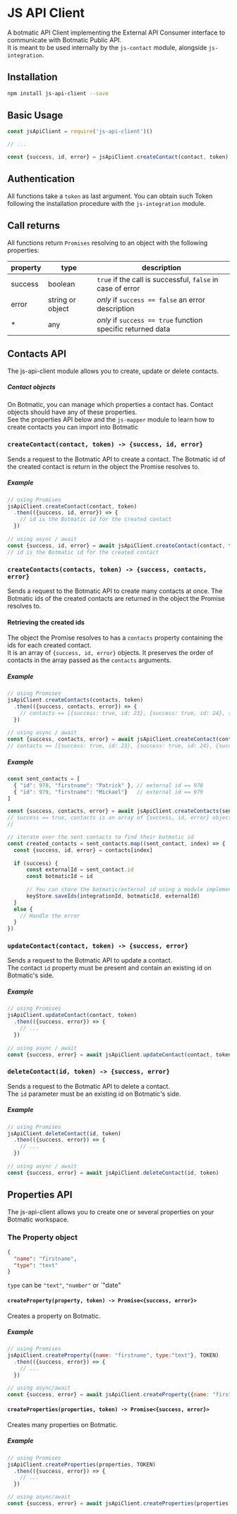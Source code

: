 # JS API Client
A botmatic API Client implementing the External API Consumer interface to communicate with Botmatic Public API.  
It is meant to be used internally by the `js-contact` module, alongside `js-integration`.  

## Installation
```bash
npm install js-api-client --save
```

## Basic Usage
```javascript
const jsApiClient = require('js-api-client')()

// ...

const {success, id, error} = jsApiClient.createContact(contact, token)
```

## Authentication
All functions take a `token` as last argument.
You can obtain such Token following the installation procedure with the `js-integration` module.

## Call returns
All functions return `Promises` resolving to an object with the following properties:

property | type             | description
-------- | ---------------- | -----------
success  | boolean          | `true` if the call is successful, `false` in case of error
error    | string or object | *only* if `success == false` an error description
*        | any              | *only* if `success == true` function specific returned data

## Contacts API
The js-api-client module allows you to create, update or delete contacts.  

##### Contact objects
On Botmatic, you can manage which properties a contact has. Contact objects should have
any of these properties.  
See the properties API below and the `js-mapper` module to learn how to create contacts
you can import into Botmatic

### `createContact(contact, token) -> {success, id, error}`
Sends a request to the Botmatic API to create a contact.
The Botmatic id of the created contact is return in the object the Promise resolves to.

##### Example
```javascript
// using Promises
jsApiClient.createContact(contact, token)
  .then(({success, id, error}) => {
    // id is the Botmatic id for the created contact
  })
  
// using async / await
const {success, id, error} = await jsApiClient.createContact(contact, token)
// id is the Botmatic id for the created contact
```

### `createContacts(contacts, token) -> {success, contacts, error}`
Sends a request to the Botmatic API to create many contacts at once.
The Botmatic ids of the created contacts are returned in the object the Promise resolves to.

#### Retrieving the created ids
The object the Promise resolves to has a `contacts` property containing the ids for each created contact.  
It is an array of `{success, id, error}` objects. It preserves the order of contacts in the array passed as
the `contacts` arguments.

##### Example
```javascript
// using Promises
jsApiClient.createContacts(contacts, token)
  .then(({success, contacts, error}) => {
    // contacts == [{success: true, id: 23}, {success: true, id: 24}, {success: false, id: 25}, ...]
  })
  
// using async / await
const {success, contacts, error} = await jsApiClient.createContact(contact, token)
// contacts == [{success: true, id: 23}, {success: true, id: 24}, {success: false, id: 25}, ...]
```

##### Example
```javascript
const sent_contacts = [
  { "id": 978, "firstname": "Patrick" }, // external id == 978
  { "id": 979, "firstname": "Mickael"}   // external id == 979
]

const {success, contacts, error} = await jsApiClient.createContacts(sent_contacts, token)
// success == true, contacts is an array of {success, id, error} objects
// 

// iterate over the sent contacts to find their botmatic id
const created_contacts = sent_contacts.map((sent_contact, index) => {
  const {success, id, error} = contacts[index]
  
  if (success) {
      const externalId = sent_contact.id
      const botmaticId = id
      
      // You can store the botmatic/external id using a module implementing the KeyStore interface
      keyStore.saveIds(integrationId, botmaticId, externalId)
  }
  else {
    // Handle the error
  }
})
```


### `updateContact(contact, token) -> {success, error}`
Sends a request to the Botmatic API to update a contact.  
The contact `id` property must be present and contain an existing id on Botmatic's side.  

##### Example
```javascript
// using Promises
jsApiClient.updateContact(contact, token)
  .then(({success, error}) => {
    // ...
  })
  
// using async / await
const {success, error} = await jsApiClient.updateContact(contact, token)
```

### `deleteContact(id, token) -> {success, error}`
Sends a request to the Botmatic API to delete a contact.  
The `id` parameter must be an existing id on Botmatic's side.  

##### Example
```javascript
// using Promises
jsApiClient.deleteContact(id, token)
  .then(({success, error}) => {
    // ...
  })
  
// using async / await
const {success, error} = await jsApiClient.deleteContact(id, token)
```


## Properties API
The js-api-client allows you to create one or several properties on your Botmatic workspace.

### The Property object
```json
{
  "name": "firstname",
  "type": "text"
}
```
`type` can be `"text"`, `"number"` or `"date"

#### `createProperty(property, token) -> Promise<{success, error}>`
Creates a property on Botmatic.

##### Example
```javascript
// using Promises
jsApiClient.createProperty({name: "firstname", type:"text"}, TOKEN)
  .then(({success, error}) => {
    // ...
  })

// using async/await
const {success, error} = await jsApiClient.createProperty({name: "firstname", type:"text"}, TOKEN)
```

#### `createProperties(properties, token) -> Promise<{success, error}>`
Creates many properties on Botmatic.

##### Example
```javascript
// using Promises
jsApiClient.createProperties(properties, TOKEN)
  .then(({success, error}) => {
    // ...
  })

// using async/await
const {success, error} = await jsApiClient.createProperties(properties, TOKEN)
```
